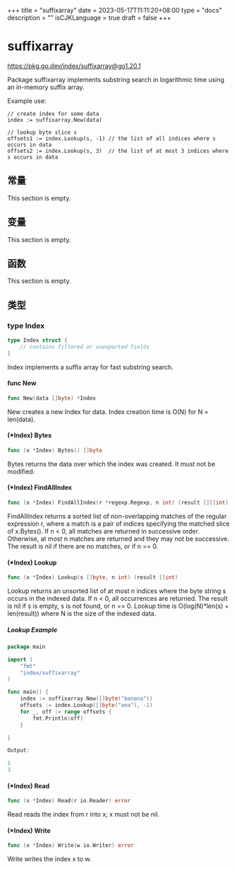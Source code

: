 +++
title = "suffixarray"
date = 2023-05-17T11:11:20+08:00
type = "docs"
description = ""
isCJKLanguage = true
draft = false
+++
# suffixarray

https://pkg.go.dev/index/suffixarray@go1.20.1



Package suffixarray implements substring search in logarithmic time using an in-memory suffix array.

Example use:

```
// create index for some data
index := suffixarray.New(data)

// lookup byte slice s
offsets1 := index.Lookup(s, -1) // the list of all indices where s occurs in data
offsets2 := index.Lookup(s, 3)  // the list of at most 3 indices where s occurs in data
```







## 常量 

This section is empty.

## 变量

This section is empty.

## 函数

This section is empty.

## 类型

### type Index 

``` go 
type Index struct {
	// contains filtered or unexported fields
}
```

Index implements a suffix array for fast substring search.

#### func New 

``` go 
func New(data []byte) *Index
```

New creates a new Index for data. Index creation time is O(N) for N = len(data).

#### (*Index) Bytes 

``` go 
func (x *Index) Bytes() []byte
```

Bytes returns the data over which the index was created. It must not be modified.

#### (*Index) FindAllIndex 

``` go 
func (x *Index) FindAllIndex(r *regexp.Regexp, n int) (result [][]int)
```

FindAllIndex returns a sorted list of non-overlapping matches of the regular expression r, where a match is a pair of indices specifying the matched slice of x.Bytes(). If n < 0, all matches are returned in successive order. Otherwise, at most n matches are returned and they may not be successive. The result is nil if there are no matches, or if n == 0.

#### (*Index) Lookup 

``` go 
func (x *Index) Lookup(s []byte, n int) (result []int)
```

Lookup returns an unsorted list of at most n indices where the byte string s occurs in the indexed data. If n < 0, all occurrences are returned. The result is nil if s is empty, s is not found, or n == 0. Lookup time is O(log(N)*len(s) + len(result)) where N is the size of the indexed data.

##### Lookup Example
``` go 
package main

import (
	"fmt"
	"index/suffixarray"
)

func main() {
	index := suffixarray.New([]byte("banana"))
	offsets := index.Lookup([]byte("ana"), -1)
	for _, off := range offsets {
		fmt.Println(off)
	}

}

Output:

1
3
```

#### (*Index) Read 

``` go 
func (x *Index) Read(r io.Reader) error
```

Read reads the index from r into x; x must not be nil.

#### (*Index) Write 

``` go 
func (x *Index) Write(w io.Writer) error
```

Write writes the index x to w.